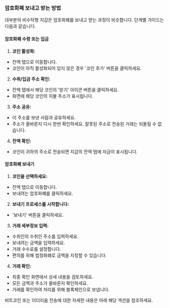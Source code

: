 ### 암호화폐 보내고 받는 방법

대부분의 비수탁형 지갑은 암호화폐를 보내고 받는 과정이 비슷합니다. 단계별 가이드는 다음과 같습니다.

#### 암호화폐 수령 또는 입금

1. **코인 활성화:**
 - 잔액 탭으로 이동합니다.
 - 코인이 아직 활성화되어 있지 않은 경우 '코인 추가' 버튼을 클릭하세요.

2. **수취/입금 주소 확인:**
 - 잔액 탭에서 해당 코인의 '받기' 아이콘 버튼을 클릭하세요.
 - 화면에 해당 코인의 지불 주소가 표시됩니다.

3. **주소 공유:**
 - 이 주소를 보낸 사람과 공유하세요.
 - 주소가 올바른지 다시 한번 확인하세요. 잘못된 주소로 전송된 거래는 되돌릴 수 없습니다.

4. **잔액 확인:**
 - 코인이 귀하의 주소로 전송되면 지갑의 잔액 탭에 자금이 표시됩니다.

#### 암호화폐 보내기

1. **코인을 선택하세요:**
 - 잔액 탭으로 이동합니다.
 - 보내려는 암호화폐를 클릭하세요.

2. **보내기 프로세스를 시작합니다:**
 - '보내기' 버튼을 클릭하세요.

3. **거래 세부정보 입력:**
 - 수취인의 수취인 주소를 입력하세요.
 - 보내려는 금액을 입력하세요.
 - 거래 수수료를 설정합니다.
 - 편의를 위해 법정화폐로 금액을 지정할 수 있습니다.

4. **거래 확인:**
 - 최종 확인 화면에서 상세 내용을 검토하세요.
 - 모든 금액과 주소가 올바른지 확인하세요.
 - 거래를 확인하여 처리를 위해 블록체인으로 보냅니다.

비트코인 또는 이더리움 전송에 대한 자세한 내용은 아래 해당 섹션을 참조하세요.